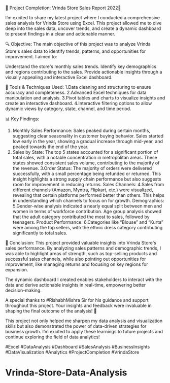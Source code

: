 🚀 Project Completion: Vrinda Store Sales Report 2022🚀

I’m excited to share my latest project where I conducted a comprehensive sales analysis for Vrinda Store using Excel. This project allowed me to dive deep into the sales data, uncover trends, and create a dynamic dashboard to present findings in a clear and actionable manner.

🔍 Objective: The main objective of this project was to analyze Vrinda Store's sales data to identify trends, patterns, and opportunities for improvement. I aimed to:

Understand the store's monthly sales trends.
Identify key demographics and regions contributing to the sales.
Provide actionable insights through a visually appealing and interactive Excel dashboard.

🔧 Tools & Techniques Used:
1.Data cleaning and structuring to ensure accuracy and completeness.
2.Advanced Excel techniques for data manipulation and analysis.
3.Pivot tables and charts to visualize insights and create an interactive dashboard.
4.Interactive filtering options to allow dynamic views by category, state, channel, and time period.

📊 Key Findings:
1. Monthly Sales Performance:
Sales peaked during certain months, suggesting clear seasonality in customer buying behavior.
Sales started low early in the year, showing a gradual increase through mid-year, and peaked towards the end of the year.
2. Sales by State:
The top 5 states accounted for a significant portion of total sales, with a notable concentration in metropolitan areas.
These states showed consistent sales volume, contributing to the majority of the revenue.
3.Order Status:
The majority of orders were delivered successfully, with a small percentage being refunded or returned.
This insight highlights a strong supply chain performance but also suggests room for improvement in reducing returns.
Sales Channels:
4.Sales from different channels (Amazon, Myntra, Flipkart, etc.) were visualized, revealing that certain platforms performed better than others.
This helps in understanding which channels to focus on for growth.
Demographics:
5.Gender-wise analysis indicated a nearly equal split between men and women in terms of workforce contribution.
Age group analysis showed that the adult category contributed the most to sales, followed by teenagers.
Product Performance:
6.Categories like “Blouse” and “Kurta” were among the top sellers, with the ethnic dress category contributing significantly to total sales.

📝 Conclusion: This project provided valuable insights into Vrinda Store's sales performance. By analyzing sales patterns and demographic trends, I was able to highlight areas of strength, 
such as top-selling products and successful sales channels, while also pointing out opportunities for improvement, like managing returns and focusing on key regions for expansion.

The dynamic dashboard I created enables stakeholders to interact with the data and derive actionable insights in real-time, empowering better decision-making.

A special thanks to #RishabhMishra Sir for his guidance and support throughout this project. Your insights and feedback were invaluable in shaping the final outcome of the analysis! 🙏

This project not only helped me sharpen my data analysis and visualization skills but also demonstrated the power of data-driven strategies for business growth.
I’m excited to apply these learnings to future projects and continue exploring the field of data analytics!

#Excel #DataAnalysis #Dashboard #SalesAnalysis #BusinessInsights #DataVisualization #Analytics #ProjectCompletion #VrindaStore 








# Vrinda-Store-Data-Analysis
